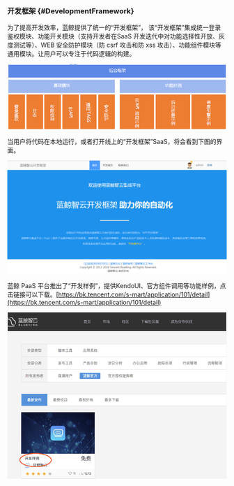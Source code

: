 ### 开发框架 {#DevelopmentFramework}

为了提高开发效率，蓝鲸提供了统一的“开发框架”， 该“开发框架”集成统一登录鉴权模块、功能开关模块（支持开发者在SaaS 开发迭代中对功能选择性开放、灰度测试等）、WEB 安全防护模块（防 csrf 攻击和防 xss 攻击）、功能组件模块等通用模块。让用户可以专注于代码逻辑的构建。

![](../assets/image081.png)

当用户将代码在本地运行，或者打开线上的“开发框架”SaaS，将会看到下图的界面。

![](../assets/image008.png)

蓝鲸 PaaS 平台推出了“开发样例”，提供KendoUI、官方组件调用等功能样例，点击链接可以下载。[https://bk.tencent.com/s-mart/application/101/detail](https://bk.tencent.com/s-mart/application/101/detail)

![](../assets/1.png)
